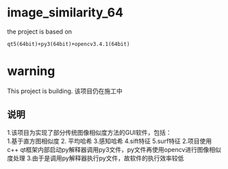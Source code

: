 # image_similarity_64
the project is based on
```
qt5(64bit)+py3(64bit)+opencv3.4.1(64bit)
```
# warning
This project is building.
该项目仍在施工中

## 说明
1.该项目为实现了部分传统图像相似度方法的GUI软件，包括：  
   1.基于直方图相似度
   2. 平均哈希
   3.感知哈希
   4.sift特征
   5.surf特征
2.项目使用c++ qt框架内部启动py解释器调用py3文件，py文件再使用opencv进行图像相似度处理
3.由于是调用py解释器执行py文件，故软件的执行效率较低
